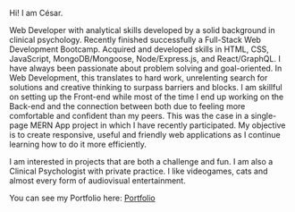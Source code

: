Hi! I am César. 

Web Developer with analytical skills developed by a solid background in clinical psychology. Recently finished successfully a Full-Stack Web Development Bootcamp. Acquired and developed skills in HTML, CSS, JavaScript, MongoDB/Mongoose, Node/Express.js, and React/GraphQL. I have always been passionate about problem solving and goal-oriented. In Web Development, this translates to hard work, unrelenting search for solutions and creative thinking to surpass barriers and blocks. I am skillful on setting up the Front-end while most of the time I end up working on the Back-end and the connection between both due to feeling more comfortable and confident than my peers. This was the case in a single-page MERN App project in which I have recently participated. My objective is to create responsive, useful and friendly web applications as I continue learning how to do it more efficiently.

I am interested in projects that are both a challenge and fun. I am also a Clinical Psychologist with private practice. I like videogames, cats and almost every form of audiovisual entertainment.

You can see my Portfolio here:
[Portfolio](https://csancheze.github.io/React-Portfolio/#about)

<!---
csancheze/csancheze is a ✨ special ✨ repository because its `README.md` (this file) appears on your GitHub profile.
You can click the Preview link to take a look at your changes.
--->

